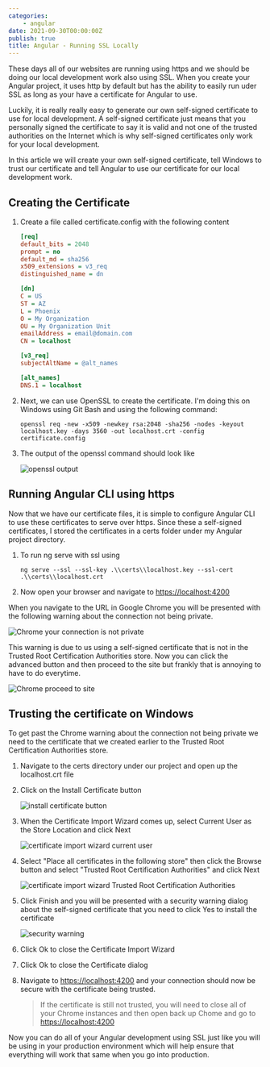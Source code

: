 ```yaml
---
categories:
    - angular
date: 2021-09-30T00:00:00Z
publish: true
title: Angular - Running SSL Locally
---
```


These days all of our websites are running using https and we should be doing our local development work also using SSL.  When you create your Angular project, it uses http by default but has the ability to easily run uder SSL as long as your have a certificate for Angular to use.

Luckily, it is really really easy to generate our own self-signed certificate to use for local development.  A self-signed certificate just means that you personally signed the certificate to say it is valid and not one of the trusted authorities on the Internet which is why self-signed certificates only work for your local development.

In this article we will create your own self-signed certificate, tell Windows to trust our certificate and tell Angular to use our certificate for our local development work.

<!--more-->

## Creating the Certificate

1. Create a file called certificate.config with the following content

    ```ini
    [req]
    default_bits = 2048
    prompt = no
    default_md = sha256
    x509_extensions = v3_req
    distinguished_name = dn

    [dn]
    C = US
    ST = AZ
    L = Phoenix
    O = My Organization
    OU = My Organization Unit
    emailAddress = email@domain.com
    CN = localhost

    [v3_req]
    subjectAltName = @alt_names

    [alt_names]
    DNS.1 = localhost
    ```

1. Next, we can use OpenSSL to create the certificate.  I'm doing this on Windows using Git Bash and using the following command:

    ```shell
    openssl req -new -x509 -newkey rsa:2048 -sha256 -nodes -keyout localhost.key -days 3560 -out localhost.crt -config certificate.config
    ```

1. The output of the openssl command should look like

    ![openssl output](/images/angular-ssl/openssl-output.png)

## Running Angular CLI using https

Now that we have our certificate files, it is simple to configure Angular CLI to use these certificates to serve over https.  Since these a self-signed certificates, I stored the certificates in a certs folder under my Angular project directory.

1. To run ng serve with ssl using

    ```shell
    ng serve --ssl --ssl-key .\\certs\\localhost.key --ssl-cert .\\certs\\localhost.crt
    ```

1. Now open your browser and navigate to [https://localhost:4200](https://localhsot:4200)

When you navigate to the URL in Google Chrome you will be presented with the following warning about the connection not being private.

![Chrome your connection is not private](/images/angular-ssl/chrome-invalid-cert.png)

This warning is due to us using a self-signed certificate that is not in the Trusted Root Certification Authorities store.  Now you can click the advanced button and then proceed to the site but frankly that is annoying to have to do everytime.

![Chrome proceed to site](/images/angular-ssl/chrome-invalid-cert-proceed.png)

## Trusting the certificate on Windows

To get past the Chrome warning about the connection not being private we need to the certificate that we created earlier to the Trusted Root Certification Authorities store.

1. Navigate to the certs directory under our project and open up the localhost.crt file
1. Click on the Install Certificate button

    ![install certificate button](/images/angular-ssl/install-certificate.png)

1. When the Certificate Import Wizard comes up, select Current User as the Store Location and click Next

    ![certificate import wizard current user](/images/angular-ssl/install-certificate-2-current-user.png)

1. Select "Place all certificates in the following store" then click the Browse button and select "Trusted Root Certification Authorities" and click Next

    ![certificate import wizard Trusted Root Certification Authorities](/images/angular-ssl/install-certificate-3-trusted-root.png)

1. Click Finish and you will be presented with a security warning dialog about the self-signed certificate that you need to click Yes to install the certificate

    ![security warning](/images/angular-ssl/install-certificate-4-security-warning.png)

1. Click Ok to close the Certificate Import Wizard
1. Click Ok to close the Certificate dialog
1. Navigate to [https://localhost:4200](https://localhost:4200) and your connection should now be secure with the certificate being trusted.

    > If the certificate is still not trusted, you will need to close all of your Chrome instances and then open back up Chome and go to [https://localhost:4200](https://localhost:4200)

Now you can do all of your Angular development using SSL just like you will be using in your production environment which  will help ensure that everything will work that same when you go into production.
